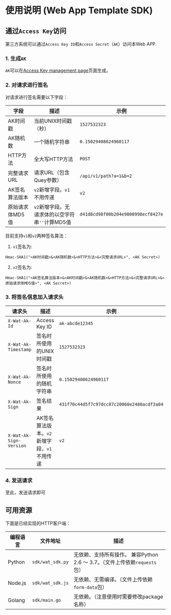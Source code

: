 # 使用说明 (Web App Template SDK)

## 通过`Access Key`访问

第三方系统可以通过`Access Key ID`和`Access Secret`（`AK`）访问本Web APP.

### 1. 生成`AK`

`AK`可以在[Access Key management page](/access-keys)页面生成。

### 2. 对请求进行签名

对请求进行签名需要以下字段：

|       字段      |                       描述                      |                示例                |
|-----------------|-------------------------------------------------|------------------------------------|
| AK时间戳        | 当前UNIX时间戳（秒）                            | `1527532323`                       |
| AK随机数        | 一个随机字符串                                  | `0.15029408624960117`              |
| HTTP方法        | 全大写HTTP方法                                  | `POST`                             |
| 完整请求URL     | 请求URL（包含Quey参数）                         | `/api/v1/path?a=1&b=2`             |
| AK签名算法版本  | `v2`新增字段。`v1`不用传递                      | `v2`                               |
| 原始请求体MD5值 | `v2`新增字段。无请求体的以空字符串`''`计算MD5值 | `d41d8cd98f00b204e9800998ecf8427e` |

目前支持`v1`和`v2`两种签名算法：

1. `v1`签名为:

`Hmac-SHA1("<AK时间戳>&<AK随机数>&<HTTP方法>&<完整请求URL>", <AK Secret>)`

2. `v2`签名为:

`Hmac-SHA1("<AK签名算法版本>&<AK时间戳>&<AK随机数>&<HTTP方法>&<完整请求URL>&<原始请求体MD5值>", <AK Secret>)`

### 3. 将签名信息加入请求头

|         请求头          |                    描述                    |                    示例                    |
|-------------------------|--------------------------------------------|--------------------------------------------|
| `X-Wat-Ak-Id`           | Access Key ID                              | `ak-abcde12345`                            |
| `X-Wat-Ak-Timestamp`    | 签名时所使用的UNIX时间戳                   | `1527532323`                               |
| `X-Wat-Ak-Nonce`        | 签名时所使用的随机字符串                   | `0.15029408624960117`                      |
| `X-Wat-Ak-Sign`         | 签名结果                                   | `431f70c44d5f7c97dcc87c20060e2480acdf3a04` |
| `X-Wat-Ak-Sign-Version` | AK签名算法版本。`v2`新增字段，`v1`不用传递 | `v2`                                       |

### 4. 发送请求

至此，发送请求即可

## 可用资源

下面是已经实现的HTTP客户端：

| 编程语言 |     文件地址     |                                    描述                                    |
|----------|------------------|----------------------------------------------------------------------------|
| Python   | `sdk/wat_sdk.py` | 无依赖、支持所有操作。 兼容Python 2.6 ～ 3.7。（文件上传依赖`requests`包） |
| Node.js  | `sdk/wat_sdk.js` | 无依赖、无需编译。（文件上传依赖`form-data`包）                            |
| Golang   | `sdk/main.go`    | 无依赖。（注意使用时需要修改package名称）                                  |
